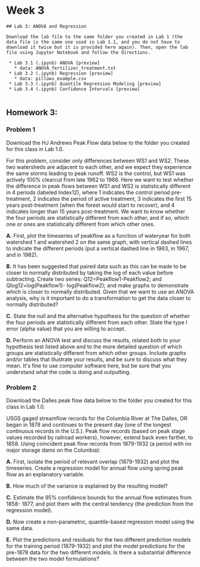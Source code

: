 # Week 3


```note
## Lab 3: ANOVA and Regression

Download the lab file to the same folder you created in Lab 1 (the data file is the same one used in Lab 1.1, and you do not have to download it twice but it is provided here again). Then, open the lab file using Jupyter Notebook and follow the directions.

 * Lab 3.1 (.ipynb) ANOVA [preview]
   * data: ANOVA_fertilizer_treatment.txt
 * Lab 3.2 (.ipynb) Regression [preview]
   * data: pillows_example.csv
 * Lab 3.3 (.ipynb) Quantile Regression Modeling [preview]
 * Lab 3.4 (.ipynb) Confidence Intervals [preview]


```



## Homework 3: 

### Problem 1

Download the HJ Andrews Peak Flow data below to the folder you created for this class in Lab 1.0. 

For this problem, consider only differences between WS1 and WS2. These two watersheds are adjacent to each other, and we expect they experience the same storms leading to peak runoff. WS2 is the control, but WS1 was actively 100% clearcut from late 1962 to 1966. Here we want to test whether the difference in peak flows between WS1 and WS2 is statistically different in 4 periods (labeled Index12), where 1 indicates the control period pre-treatment, 2 indicates the period of active treatment, 3 indicates the first 15 years post-treatment (when the forest would start to recover), and 4 indicates longer than 15 years post-treatment. We want to know whether the four periods are statistically different from each other, and if so, which one or ones are statistically different from which other ones.

 **A.** First, plot the timeseries of peakflow as a function of wateryear for both watershed 1 and watershed 2 on the same graph, with vertical dashed lines to indicate the different periods (put a vertical dashed line in 1963, in 1967, and in 1982).
 
 **B.** It has been suggested that paired data such as this can be made to be closer to normally distributed by taking the log of each value before subtracting. Create two series: Q12=Peakflow1-Peakflow2; and Qlog12=log(Peakflow1)- log(Peakflow2); and make graphs to demonstrate which is closer to normally distributed. Given that we want to use an ANOVA analysis, why is it important to do a transformation to get the data closer to normally distributed?
 
 **C.** State the null and the alternative hypothesis for the question of whether the four periods are statistically different from each other. State the type I error (alpha value) that you are willing to accept.
 
 **D.** Perform an ANOVA test and discuss the results, related both to your hypothesis test listed above and to the more detailed question of which groups are statistically different from which other groups. Include graphs and/or tables that illustrate your results, and be sure to discuss what they mean. It's fine to use computer software here, but be sure that you understand what the code is doing and outputting.
 
### Problem 2
 
Download the Dalles peak flow data below to the folder you created for this class in Lab 1.0. 
 
USGS gaged streamflow records for the Columbia River at The Dalles, OR began in 1878 and continues to the present day (one of the longest continuous records in the U.S.). Peak flow records (based on peak stage values recorded by railroad workers), however, extend back even farther, to 1858. Using coincident peak flow records from 1879-1932 (a period with no major storage dams on the Columbia):

 **A.** First, isolate the period of relevant overlap (1879-1932) and plot the timeseries. Create a regression model for annual flow using spring peak flow as an explanatory variable.
 
 **B.** How much of the variance is explained by the resulting model?
 
 **C.** Estimate the 95% confidence bounds for the annual flow estimates from 1858- 1877, and plot them with the central tendency (the prediction from the regression model).
 
 **D.** Now create a non-parametric, quantile-based regression model using the same data.
 
 **E.** Plot the predictions and residuals for the two different prediction models for the training period (1879-1932) and plot the model predictions for the pre-1878 data for the two different models. Is there a substantial difference between the two model formulations?
 
